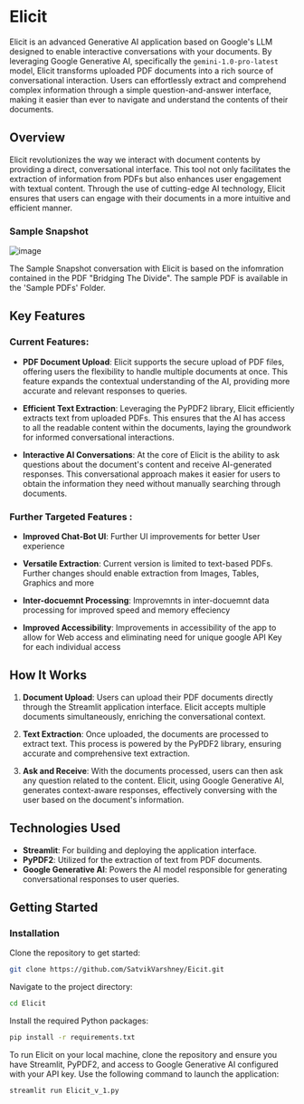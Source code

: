 # Elicit

Elicit is an advanced Generative AI  application based on Google's LLM designed to enable interactive conversations with your documents. By leveraging Google Generative AI, specifically the `gemini-1.0-pro-latest` model, Elicit transforms uploaded PDF documents into a rich source of conversational interaction. Users can effortlessly extract and comprehend complex information through a simple question-and-answer interface, making it easier than ever to navigate and understand the contents of their documents.

## Overview

Elicit revolutionizes the way we interact with document contents by providing a direct, conversational interface. This tool not only facilitates the extraction of information from PDFs but also enhances user engagement with textual content. Through the use of cutting-edge AI technology, Elicit ensures that users can engage with their documents in a more intuitive and efficient manner.

### Sample Snapshot

![image](https://github.com/SatvikVarshney/Elicit/assets/114079530/27ff69ca-81d1-4afe-8180-1fe9b2f3c2e4)

The Sample Snapshot conversation with Elicit is based on the infomration contained in the PDF "Bridging The Divide". The sample PDF is available in the 'Sample PDFs' Folder.


## Key Features

### Current Features:

- **PDF Document Upload**: Elicit supports the secure upload of PDF files, offering users the flexibility to handle multiple documents at once. This feature expands the contextual understanding of the AI, providing more accurate and relevant responses to queries.

- **Efficient Text Extraction**: Leveraging the PyPDF2 library, Elicit efficiently extracts text from uploaded PDFs. This ensures that the AI has access to all the readable content within the documents, laying the groundwork for informed conversational interactions.

- **Interactive AI Conversations**: At the core of Elicit is the ability to ask questions about the document's content and receive AI-generated responses. This conversational approach makes it easier for users to obtain the information they need without manually searching through documents.

### Further Targeted Features :

- **Improved Chat-Bot UI**: Further UI improvements for better User experience

- **Versatile Extraction**: Current version is limited to text-based PDFs. Further changes should enable extraction from Images, Tables, Graphics and more 

- **Inter-docuemnt Processing**: Improvemnts in inter-docuemnt data processing for improved speed and memory effeciency

- **Improved Accessibility**: Improvements in accessibility of the app to allow for Web access and eliminating need for unique google API Key for each individual access


## How It Works

1. **Document Upload**: Users can upload their PDF documents directly through the Streamlit application interface. Elicit accepts multiple documents simultaneously, enriching the conversational context.

2. **Text Extraction**: Once uploaded, the documents are processed to extract text. This process is powered by the PyPDF2 library, ensuring accurate and comprehensive text extraction.

3. **Ask and Receive**: With the documents processed, users can then ask any question related to the content. Elicit, using Google Generative AI, generates context-aware responses, effectively conversing with the user based on the document's information.

## Technologies Used

- **Streamlit**: For building and deploying the application interface.
- **PyPDF2**: Utilized for the extraction of text from PDF documents.
- **Google Generative AI**: Powers the AI model responsible for generating conversational responses to user queries.

## Getting Started

### Installation
Clone the repository to get started:
```bash
git clone https://github.com/SatvikVarshney/Eicit.git
```

Navigate to the project directory:
```bash
cd Elicit
```

Install the required Python packages:
```bash
pip install -r requirements.txt
```

To run Elicit on your local machine, clone the repository and ensure you have Streamlit, PyPDF2, and access to Google Generative AI configured with your API key. Use the following command to launch the application:

```bash
streamlit run Elicit_v_1.py
```


